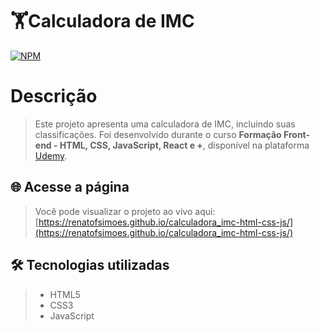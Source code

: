 # 🏋Calculadora de IMC
[![NPM](https://img.shields.io/npm/l/react)](https://github.com/renatofsimoes/calculadora_imc-html-css-js/new/main/LICENSE)
# Descrição
>Este projeto apresenta uma calculadora de IMC, incluindo suas classificações. Foi desenvolvido durante o curso
 **Formação Front-end - HTML, CSS, JavaScript, React e +**, disponível na plataforma [Udemy](https://www.udemy.com/).
## 🌐 Acesse a página
>Você pode visualizar o projeto ao vivo aqui: [https://renatofsimoes.github.io/calculadora_imc-html-css-js/](https://renatofsimoes.github.io/calculadora_imc-html-css-js/)
## 🛠️ Tecnologias utilizadas
>- HTML5
>- CSS3
>- JavaScript
